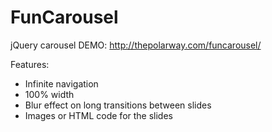 FunCarousel
===========

jQuery carousel
DEMO: http://thepolarway.com/funcarousel/

Features:
- Infinite navigation
- 100% width
- Blur effect on long transitions between slides
- Images or HTML code for the slides